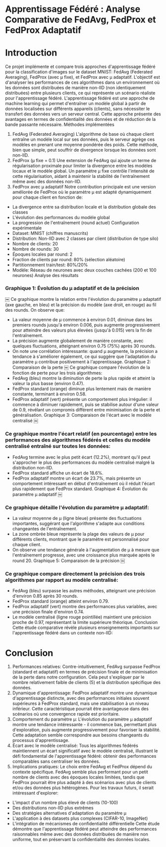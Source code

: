 # Apprentissage Fédéré : Analyse Comparative de FedAvg, FedProx et FedProx Adaptatif
# Introduction
Ce projet implémente et compare trois approches d'apprentissage fédéré pour la classification d'images sur le dataset MNIST: FedAvg (Federated Averaging), FedProx (avec μ fixe), et FedProx avec μ adaptatif. L'objectif est d'analyser les performances de ces algorithmes dans un environnement où les données sont distribuées de manière non-IID (non identiquement distribuées) entre plusieurs clients, ce qui représente un scénario réaliste pour l'apprentissage fédéré.
L'apprentissage fédéré est une approche de machine learning qui permet d'entraîner un modèle global à partir de données localisées sur différents appareils (clients), sans nécessiter le transfert des données vers un serveur central. Cette approche présente des avantages en termes de confidentialité des données et de réduction de la bande passante nécessaire.
Méthodes implémentées
1. FedAvg (Federated Averaging)
L'algorithme de base où chaque client entraîne un modèle local sur ses données, puis le serveur agrège ces modèles en prenant une moyenne pondérée des poids. Cette méthode, bien que simple, peut souffrir de divergence lorsque les données sont non-IID.
2. FedProx (μ fixe = 0.1)
Une extension de FedAvg qui ajoute un terme de régularisation proximale pour limiter la divergence entre les modèles locaux et le modèle global. Un paramètre μ fixe contrôle l'intensité de cette régularisation, aidant à maintenir la stabilité de l'entraînement même avec des données non-IID.
3. FedProx avec μ adaptatif
Notre contribution principale est une version améliorée de FedProx où le paramètre μ est adapté dynamiquement pour chaque client en fonction de:
* La divergence entre sa distribution locale et la distribution globale des classes
* L'évolution des performances du modèle global
* La progression de l'entraînement (round actuel)
Configuration expérimentale
* Dataset: MNIST (chiffres manuscrits)
* Distribution: Non-IID avec 2 classes par client (distribution de type silo)
* Nombre de clients: 20
* Nombre de rounds: 30
* Époques locales par round: 2
* Fraction de clients par round: 80% (sélection aléatoire)
* Partitionnement train/test: 80%/20%
* Modèle: Réseau de neurones avec deux couches cachées (200 et 100 neurones)
Analyse des résultats

### Graphique 1: Évolution du μ adaptatif et de la précision
￼
Ce graphique montre la relation entre l'évolution du paramètre μ adaptatif (axe gauche, en bleu) et la précision du modèle (axe droit, en rouge) au fil des rounds. On observe que:
* La valeur moyenne de μ commence à environ 0.01, diminue dans les premiers rounds jusqu'à environ 0.006, puis augmente progressivement pour atteindre des valeurs plus élevées (jusqu'à 0.015) vers la fin de l'entraînement.
* La précision augmente globalement de manière constante, avec quelques fluctuations, atteignant environ 0.75 (75%) après 30 rounds.
* On note une corrélation intéressante: quand μ augmente, la précision a tendance à s'améliorer également, ce qui suggère que l'adaptation du paramètre μ contribue positivement à l'apprentissage.
Graphique 2: Comparaison de la perte
￼
Ce graphique compare l'évolution de la fonction de perte pour les trois algorithmes:
* FedAvg (bleu) montre la diminution de perte la plus rapide et atteint la valeur la plus basse (environ 0.47).
* FedProx standard (orange) diminue plus lentement mais de manière constante, terminant à environ 0.58.
* FedProx adaptatif (vert) présente un comportement plus irrégulier: il commence à diminuer rapidement, puis se stabilise autour d'une valeur de 0.9, révélant un compromis différent entre minimisation de la perte et généralisation.
Graphique 3: Comparaison de l'écart avec le modèle centralisé
￼
### Ce graphique montre l'écart relatif (en pourcentage) entre les performances des algorithmes fédérés et celles du modèle centralisé entraîné sur toutes les données:
* FedAvg termine avec le plus petit écart (12.2%), montrant qu'il peut s'approcher le plus des performances du modèle centralisé malgré la distribution non-IID.
* FedProx standard affiche un écart de 18.6%.
* FedProx adaptatif montre un écart de 23.7%, mais présente un comportement intéressant en début d'entraînement où il réduit l'écart plus rapidement que FedProx standard.
Graphique 4: Évolution du paramètre μ adaptatif
￼
### Ce graphique détaille l'évolution du paramètre μ adaptatif:
* La valeur moyenne de μ (ligne bleue) présente des fluctuations importantes, suggérant que l'algorithme s'adapte aux conditions changeantes de l'entraînement.
* La zone ombrée bleue représente la plage des valeurs de μ pour différents clients, montrant que le paramètre est personnalisé pour chaque client.
* On observe une tendance générale à l'augmentation de μ à mesure que l'entraînement progresse, avec une croissance plus marquée après le round 20.
Graphique 5: Comparaison de la précision
￼
### Ce graphique compare directement la précision des trois algorithmes par rapport au modèle centralisé:
* FedAvg (bleu) surpasse les autres méthodes, atteignant une précision d'environ 0.85 après 30 rounds.
* FedProx standard (orange) atteint environ 0.79.
* FedProx adaptatif (vert) montre des performances plus variables, avec une précision finale d'environ 0.74.
* Le modèle centralisé (ligne rouge pointillée) maintient une précision proche de 0.97, représentant la limite supérieure théorique.
Conclusion
Cette étude comparative révèle plusieurs enseignements importants sur l'apprentissage fédéré dans un contexte non-IID:
# Conclusion
1. Performances relatives: Contre-intuitivement, FedAvg surpasse FedProx (standard et adaptatif) en termes de précision finale et de minimisation de la perte dans notre configuration. Cela peut s'expliquer par le nombre relativement faible de clients (5) et la distribution spécifique des données.
2. Dynamique d'apprentissage: FedProx adaptatif montre une dynamique d'apprentissage distincte, avec des performances initiales souvent supérieures à FedProx standard, mais une stabilisation à un niveau inférieur. Cette caractéristique pourrait être avantageuse dans des scénarios où une convergence rapide est prioritaire.
3. Comportement du paramètre μ: L'évolution du paramètre μ adaptatif montre une tendance intéressante - il commence bas, permettant plus d'exploration, puis augmente progressivement pour favoriser la stabilité. Cette adaptation semble correspondre aux besoins changeants du processus d'apprentissage.
4. Écart avec le modèle centralisé: Tous les algorithmes fédérés maintiennent un écart significatif avec le modèle centralisé, illustrant le défi fondamental de l'apprentissage fédéré: obtenir des performances comparables sans centraliser les données.
5. Implications pratiques: Le choix entre FedAvg et FedProx dépend du contexte spécifique. FedAvg semble plus performant pour un petit nombre de clients avec des époques locales limitées, tandis que FedProx pourrait être plus adapté à des scénarios avec plus de clients et/ou des données plus hétérogènes.
Pour les travaux futurs, il serait intéressant d'explorer:
* L'impact d'un nombre plus élevé de clients (10-100)
* Des distributions non-IID plus extrêmes
* Des stratégies alternatives d'adaptation du paramètre μ
* L'application à des datasets plus complexes (CIFAR-10, ImageNet)
* L'intégration de mécanismes de confidentialité différentielle
Cette étude démontre que l'apprentissage fédéré peut atteindre des performances raisonnables même avec des données distribuées de manière non uniforme, tout en préservant la confidentialité des données locales.
